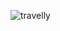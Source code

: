 ![travelly](https://user-images.githubusercontent.com/107752460/234607679-3658614b-3763-41ee-8c58-ee2329d1ae7e.png)
